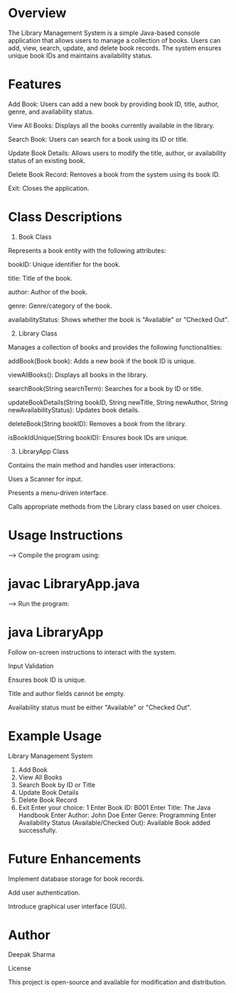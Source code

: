 # Overview

The Library Management System is a simple Java-based console application that allows users to manage a collection of books. Users can add, view, search, update, and delete book records. The system ensures unique book IDs and maintains availability status.

# Features

Add Book: Users can add a new book by providing book ID, title, author, genre, and availability status.

View All Books: Displays all the books currently available in the library.

Search Book: Users can search for a book using its ID or title.

Update Book Details: Allows users to modify the title, author, or availability status of an existing book.

Delete Book Record: Removes a book from the system using its book ID.

Exit: Closes the application.

# Class Descriptions

1. Book Class

Represents a book entity with the following attributes:

bookID: Unique identifier for the book.

title: Title of the book.

author: Author of the book.

genre: Genre/category of the book.

availabilityStatus: Shows whether the book is "Available" or "Checked Out".

2. Library Class

Manages a collection of books and provides the following functionalities:

addBook(Book book): Adds a new book if the book ID is unique.

viewAllBooks(): Displays all books in the library.

searchBook(String searchTerm): Searches for a book by ID or title.

updateBookDetails(String bookID, String newTitle, String newAuthor, String newAvailabilityStatus): Updates book details.

deleteBook(String bookID): Removes a book from the library.

isBookIdUnique(String bookID): Ensures book IDs are unique.

3. LibraryApp Class

Contains the main method and handles user interactions:

Uses a Scanner for input.

Presents a menu-driven interface.

Calls appropriate methods from the Library class based on user choices.

# Usage Instructions

-->  Compile the program using:

# javac LibraryApp.java

-->  Run the program:

# java LibraryApp

Follow on-screen instructions to interact with the system.

Input Validation

Ensures book ID is unique.

Title and author fields cannot be empty.

Availability status must be either "Available" or "Checked Out".

# Example Usage

Library Management System
1. Add Book
2. View All Books
3. Search Book by ID or Title
4. Update Book Details
5. Delete Book Record
6. Exit
Enter your choice: 1
Enter Book ID: B001
Enter Title: The Java Handbook
Enter Author: John Doe
Enter Genre: Programming
Enter Availability Status (Available/Checked Out): Available
Book added successfully.

# Future Enhancements

Implement database storage for book records.

Add user authentication.

Introduce graphical user interface (GUI).

# Author

Deepak Sharma

License

This project is open-source and available for modification and distribution.

